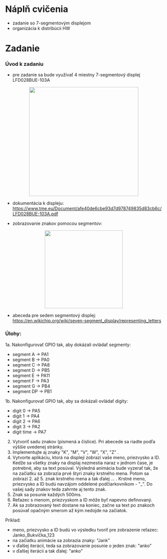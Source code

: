 # Náplň cvičenia
- zadanie so 7-segmentovým displejom
- organizácia k distribúcii HW

# Zadanie

### Úvod k zadaniu
- pre zadanie sa bude využívať 4 miestny 7-segmentový displej LFD028BUE-103A

<p align="center">
    <img src="https://github.com/VRS-Predmet/vrs_cvicenie_8/blob/zadanie_cv8/pics/20201124_111845.jpg" width="350">
</p>

- dokumentácia k displeju: https://www.tme.eu/Document/afe40de6cbe93d7d978749835d83cb6c/LFD028BUE-103A.pdf

- zobrazovanie znakov pomocou segmentov:

<p align="center">
    <img src="https://github.com/VRS-Predmet/vrs_cvicenie_8/blob/zadanie_cv8/pics/Segment_Display_with_Labeled_Segments.png" width="250">
</p>

- abeceda pre sedem segmentový displej: https://en.wikichip.org/wiki/seven-segment_display/representing_letters

### Úlohy:
1a. Nakonfigurovať GPIO tak, aby dokázali ovládať segmenty: 
   - segment A  -> PA1           
   - segment B  -> PA0             
   - segment C  -> PA8             
   - segment D  -> PB5             
   - segment E  -> PA11            
   - segment F  -> PA3
   - segment G  -> PB4
   - segment DP -> PB1

1b. Nakonfigurovať GPIO tak, aby sa dokázali ovládať digity: 
   - digit 0 ->    PA5
   - digit 1 ->    PA4
   - digit 2 ->    PA6
   - digit 3 ->    PA2
   - digit time -> PA7
   
2. Vytvoriť sadu znakov (písmená a číslice). Pri abecede sa riadte podľa výššie uvedenej stránky. 
3. Implementujte aj znaky "K", "M", "V", "W", "X", "Z" .
4. Vytvorte aplikáciu, ktorá na displeji zobrazí vaše meno, priezvysko a ID. Kedže sa všetky znaky na displaj nezmestia naraz v jednom čase, je potrebné, aby sa text posúval. Výsledná animácia bude vyzerať tak, že na začiatku sa zobrazia prvé štyri znaky krstného mena. Potom sa zobrazí 2. až 5. znak krstného mena a tak ďalej ... . Krstné meno, priezvysko a ID budú navzájom oddelené podčiarkovníkom - "_". Do vašej sady znakov teda zahrnte aj tento znak.
5. Znak sa posunie každých 500ms.
6. Reťazec s menom, priezvyskom a ID môže byť napevno definovaný.
7. Ak sa zobrazovaný text dostane na koniec, začne sa text po znakoch posúvať opačným smerom až kým nedojde na začiatok. 

Príklad: 
- meno, priezvysko a ID budú vo výsledku tvoriť pre zobrazenie reťazec: Janko_Bukvička_123
- na začiatku animácie sa zobrazia znaky: "Jank"
- v ďalšej iterácii, teda sa zobrazovanie posunie o jeden znak: "anko"
- v ďalšej iterácii a tak ďalej: "anko"
